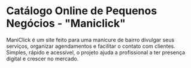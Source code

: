 # Catálogo Online de Pequenos Negócios - "Maniclick"
ManiClick é um site feito para uma manicure de bairro divulgar seus serviços, organizar agendamentos e facilitar o contato com clientes. Simples, rápido e acessível, o projeto ajuda a profissional a ter presença digital e crescer no mercado.
